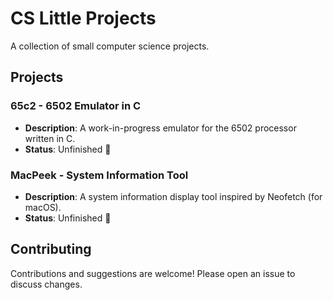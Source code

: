 # CS Little Projects

A collection of small computer science projects.

## Projects

### 65c2 - 6502 Emulator in C
- **Description**: A work-in-progress emulator for the 6502 processor written in C.
- **Status**: Unfinished 🚧

### MacPeek - System Information Tool
- **Description**: A system information display tool inspired by Neofetch (for macOS).
- **Status**: Unfinished 🚧  

## Contributing
Contributions and suggestions are welcome! Please open an issue to discuss changes.
